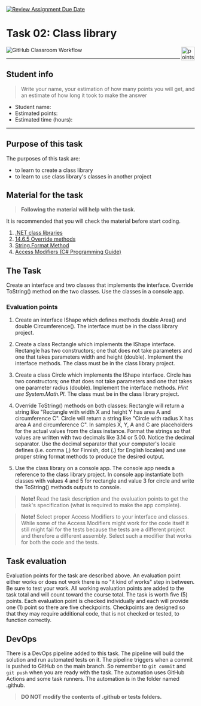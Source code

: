 [![Review Assignment Due Date](https://classroom.github.com/assets/deadline-readme-button-24ddc0f5d75046c5622901739e7c5dd533143b0c8e959d652212380cedb1ea36.svg)](https://classroom.github.com/a/4FxSB59e)
# Task 02: Class library

<img alt="points bar" align="right" height="36" src="../../blob/badges/.github/badges/points-bar.svg" />

![GitHub Classroom Workflow](../../workflows/GitHub%20Classroom%20Workflow/badge.svg)

***

## Student info

> Write your name, your estimation of how many points you will get, and an estimate of how long it took to make the answer

- Student name: 
- Estimated points: 
- Estimated time (hours): 

***

## Purpose of this task

The purposes of this task are:

- to learn to create a class library
- to learn to use class library's classes in another project

## Material for the task

> **Following the material will help with the task.**

It is recommended that you will check the material before start coding.

1. [.NET class libraries](https://learn.microsoft.com/en-us/dotnet/standard/class-libraries)
2. [14.6.5 Override methods](https://learn.microsoft.com/en-us/dotnet/csharp/language-reference/language-specification/classes#1465-override-methods)
3. [String.Format Method](https://learn.microsoft.com/en-us/dotnet/api/system.string.format?view=net-6.0)
4. [Access Modifiers (C# Programming Guide)](https://learn.microsoft.com/en-us/dotnet/csharp/programming-guide/classes-and-structs/access-modifiers)

## The Task

Create an interface and two classes that implements the interface. Override ToString() method on the two classes. Use the classes in a console app.

### Evaluation points

1. Create an interface IShape which defines methods double Area() and double Circumference(). The interface must be in the class library project.

2. Create a class Rectangle which implements the IShape interface. Rectangle has two constructors; one that does not take parameters and one that takes parameters width and height (double). Implement the interface methods. The class must be in the class library project.

3. Create a class Circle which implements the IShape interface. Circle has two constructors; one that does not take parameters and one that takes one parameter radius (double). Implement the interface methods. *Hint use System.Math.PI*. The class must be in the class library project.

4. Override ToString() methods on both classes: Rectangle will return a string like "Rectangle with width X and height Y has area A and circumference C". Circle will return a string like "Circle with radius X has area A and circumference C". In samples X, Y, A and C are placeholders for the actual values from the class instance. Format the strings so that values are written with two decimals like 3.14 or 5.00. Notice the decimal separator. Use the decimal separator that your computer's locale defines (i.e. comma (,) for Finnish, dot (.) for English locales) and use proper string format methods to produce the desired output.

5. Use the class library on a console app. The console app needs a reference to the class library project. In console app instantiate both classes with values 4 and 5 for rectangle and value 3 for circle and write the ToString() methods outputs to console.

> **Note!** Read the task description and the evaluation points to get the task's specification (what is required to make the app complete).

> **Note!** Select proper Access Modifiers to your interface and classes. While some of the Access Modifiers might work for the code itself it still might fail for the tests because the tests are a different project and therefore a different assembly. Select such a modifier that works for both the code and the tests.

## Task evaluation

Evaluation points for the task are described above. An evaluation point either works or does not work there is no "it kind of works" step in between. Be sure to test your work. All working evaluation points are added to the task total and will count toward the course total. The task is worth five (5) points. Each evaluation point is checked individually and each will provide one (1) point so there are five checkpoints. Checkpoints are designed so that they may require additional code, that is not checked or tested, to function correctly.

## DevOps

There is a DevOps pipeline added to this task. The pipeline will build the solution and run automated tests on it. The pipeline triggers when a commit is pushed to GitHub on the main branch. So remember to `git commit` and `git push` when you are ready with the task. The automation uses GitHub Actions and some task runners. The automation is in the folder named .github.

> **DO NOT modify the contents of .github or tests folders.**
